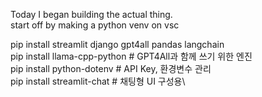 Today I began building the actual thing.\
start off by making a python venv on vsc

pip install streamlit django gpt4all pandas langchain\
pip install llama-cpp-python  # GPT4All과 함께 쓰기 위한 엔진\
pip install python-dotenv  # API Key, 환경변수 관리\
pip install streamlit-chat  # 채팅형 UI 구성용\
